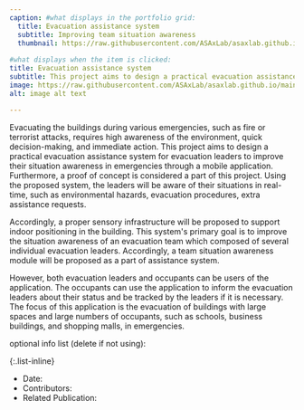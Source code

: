 ```yaml
---
caption: #what displays in the portfolio grid:
  title: Evacuation assistance system
  subtitle: Improving team situation awareness
  thumbnail: https://raw.githubusercontent.com/ASAxLab/asaxlab.github.io/main/assets/img/portfolio/evac1.jpg
  
#what displays when the item is clicked:
title: Evacuation assistance system
subtitle: This project aims to design a practical evacuation assistance system for evacuation leaders and teams to improve their situation awareness in emergencies through a mobile application.
image: https://raw.githubusercontent.com/ASAxLab/asaxlab.github.io/main/assets/img/portfolio/evac1.jpg  #main image, can be a link or a file in assets/img/portfolio
alt: image alt text

---
```

Evacuating the buildings during various emergencies, such as fire or terrorist attacks, requires high awareness of the environment, quick decision-making, and immediate action. 
This project aims to design a practical evacuation assistance system for evacuation leaders to improve their situation awareness in emergencies through a mobile application. 
Furthermore, a proof of concept is considered a part of this project. Using the proposed system, the leaders will be aware of their situations in real-time, such as environmental hazards, evacuation procedures, extra assistance requests.

Accordingly, a proper sensory infrastructure will be proposed to support indoor positioning in the building. This system's primary goal is to improve the situation awareness of an evacuation team which composed of several individual evacuation leaders. 
Accordingly, a team situation awareness module will be proposed as a part of assistance system.

However, both evacuation leaders and occupants can be users of the application. The occupants can use the application to inform the evacuation leaders about their status and be tracked by the leaders if it is necessary. 
The focus of this application is the evacuation of buildings with large spaces and large numbers of occupants, such as schools, business buildings, and shopping malls, in emergencies.

optional info list (delete if not using):

{:.list-inline} 
- Date: 
- Contributors: 
- Related Publication:

